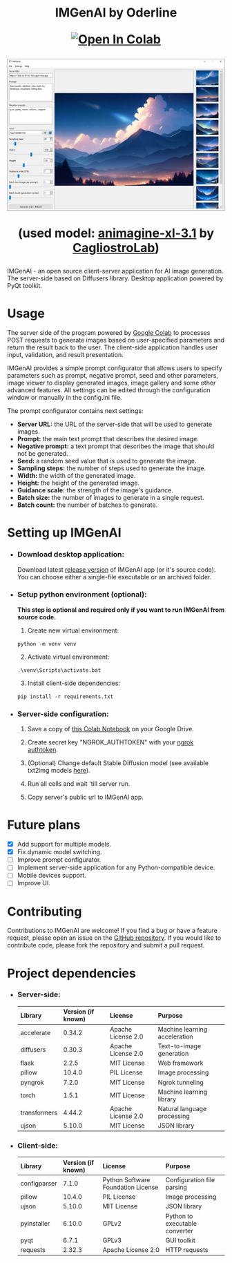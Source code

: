 <h1 align="center">IMGenAI by Oderline

[![Open In Colab](https://colab.research.google.com/assets/colab-badge.svg)](https://colab.research.google.com/drive/1NX_ZUrkdSmoxJGIZ_8FN8wylDMvAtbdI?usp=sharing)

![IMGenAI](demo/IMGenAI.png)

(used model: <a href="https://huggingface.co/cagliostrolab/animagine-xl-3.1">animagine-xl-3.1</a> by <a href="https://cagliostrolab.net">CagliostroLab</a>)

</h1>

IMGenAI - an open source client-server application for AI image generation. The server-side based on Diffusers library. Desktop application powered by PyQt toolkit.

# Usage

The server side of the program powered by [Google Colab](https://colab.google) to processes POST requests to generate images based on user-specified parameters and return the result back to the user. The client-side application handles user input, validation, and result presentation.

IMGenAI provides a simple prompt configurator that allows users to specify parameters such as prompt, negative prompt, seed and other parameters, image viewer to display generated images, image gallery and some other advanced features. All settings can be edited through the configuration window or manually in the config.ini file.

The prompt configurator contains next settings:

- **Server URL:** the URL of the server-side that will be used to generate images.
- **Prompt:** the main text prompt that describes the desired image.
- **Negative prompt:** a text prompt that describes the image that should not be generated.
- **Seed:** a random seed value that is used to generate the image.
- **Sampling steps:** the number of steps used to generate the image.
- **Width:** the width of the generated image.
- **Height:** the height of the generated image.
- **Guidance scale:** the strength of the image's guidance.
- **Batch size:** the number of images to generate in a single request.
- **Batch count:** the number of batches to generate.

# Setting up IMGenAI

- ### Download desktop application:

    Download latest [release version](https://github.com/oderline/IMGenAI/releases) of IMGenAI app (or it's source code). You can choose either a single-file executable or an archived folder.

- ### Setup python environment (optional):

    __This step is optional and required only if you want to run IMGenAI from source code.__

    1. Create new virtual environment:
    ~~~
    python -m venv venv
    ~~~

    2. Activate virtual environment:
    ~~~
    .\venv\Scripts\activate.bat
    ~~~

    3. Install client-side dependencies:
    ~~~
    pip install -r requirements.txt
    ~~~

- ### Server-side configuration:

    1. Save a copy of [this Colab Notebook](https://colab.research.google.com/drive/1NX_ZUrkdSmoxJGIZ_8FN8wylDMvAtbdI?usp=sharing) on your Google Drive.

    2. Create secret key "NGROK_AUTHTOKEN" with your [ngrok authtoken](https://dashboard.ngrok.com/get-started/your-authtoken).

    3. (Optional) Change default Stable Diffusion model (see available txt2img models [here](https://huggingface.co/models?pipeline_tag=text-to-image&library=diffusers&sort=trending)).

    4. Run all cells and wait 'till server run.

    5. Copy server's public url to IMGenAI app.

# Future plans

- [x] Add support for multiple models.
- [x] Fix dynamic model switching.
- [ ] Improve prompt configurator.
- [ ] Implement server-side application for any Python-compatible device.
- [ ] Mobile devices support.
- [ ] Improve UI.

# Contributing

Contributions to IMGenAI are welcome! If you find a bug or have a feature request, please open an issue on the [GitHub repository](https://github.com/oderline/IMGenAI). If you would like to contribute code, please fork the repository and submit a pull request.

# Project dependencies

- ### Server-side:

    | Library | Version (if known) | License | Purpose |
    |---|---|---|---|
    | accelerate | 0.34.2 | Apache License 2.0 | Machine learning acceleration |
    | diffusers | 0.30.3 | Apache License 2.0 | Text-to-image generation |
    | flask | 2.2.5 | MIT License | Web framework |
    | pillow | 10.4.0 | PIL License | Image processing |
    | pyngrok | 7.2.0 | MIT License | Ngrok tunneling |
    | torch | 1.5.1 | MIT License | Machine learning library |
    | transformers | 4.44.2 | Apache License 2.0 | Natural language processing |
    | ujson | 5.10.0 | MIT License | JSON library |

- ### Client-side:

    | Library | Version (if known) | License | Purpose |
    |---|---|---|---|
    | configparser | 7.1.0 | Python Software Foundation License | Configuration file parsing |
    | pillow | 10.4.0 | PIL License | Image processing |
    | ujson | 5.10.0 | MIT License | JSON library |
    | pyinstaller | 6.10.0 | GPLv2 | Python to executable converter |
    | pyqt | 6.7.1 | GPLv3 | GUI toolkit |
    | requests | 2.32.3 | Apache License 2.0 | HTTP requests |
